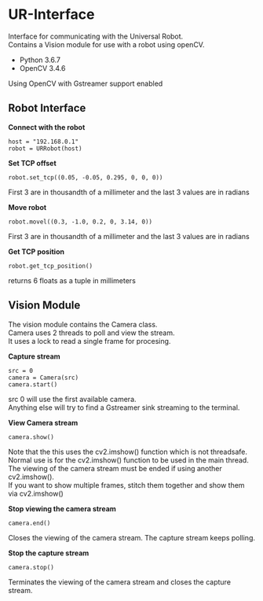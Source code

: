 # UR-Interface
Interface for communicating with the Universal Robot.\
Contains a Vision module for use with a robot using openCV.

- Python 3.6.7
- OpenCV 3.4.6

Using OpenCV with Gstreamer support enabled

## Robot Interface
**Connect with the robot**

```
host = "192.168.0.1"
robot = URRobot(host)
```


**Set TCP offset**

```
robot.set_tcp((0.05, -0.05, 0.295, 0, 0, 0))
```
First 3 are in thousandth of a millimeter and the last 3 values are in radians

**Move robot**

```
robot.movel((0.3, -1.0, 0.2, 0, 3.14, 0))
```
First 3 are in thousandth of a millimeter and the last 3 values are in radians
 
**Get TCP position**

```
robot.get_tcp_position()
```

returns 6 floats as a tuple in millimeters

## Vision Module
The vision module contains the Camera class.\
Camera uses 2 threads to poll and view the stream.\
It uses a lock to read a single frame for procesing.

**Capture stream**

```
src = 0
camera = Camera(src)
camera.start()
```

src 0 will use the first available camera.\
Anything else will try to find a Gstreamer sink streaming to the terminal.

**View Camera stream**

```
camera.show()
```

Note that the this uses the cv2.imshow() function which is not threadsafe.\
Normal use is for the cv2.imshow() function to be used in the main thread.\
The viewing of the camera stream must be ended if using another cv2.imshow().\
If you want to show multiple frames, stitch them together and show them via cv2.imshow()

**Stop viewing the camera stream**

```
camera.end()
```

Closes the viewing of the camera stream. The capture stream keeps polling.

**Stop the capture stream**

```
camera.stop()
```

Terminates the viewing of the camera stream and closes the capture stream.

